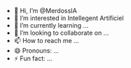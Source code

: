 - 👋 Hi, I’m @MerdossIA
- 👀 I’m interested in Intellegent Artificiel
- 🌱 I’m currently learning ...
- 💞️ I’m looking to collaborate on ...
- 📫 How to reach me ...
- 😄 Pronouns: ...
- ⚡ Fun fact: ...

<!---
MerdossIA/MerdossIA is a ✨ special ✨ repository because its `README.md` (this file) appears on your GitHub profile.
You can click the Preview link to take a look at your changes.
--->
